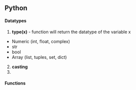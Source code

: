 ## Python

#### Datatypes
1. **type(x)** - function will return the datatype of the variable x
  - Numeric (int, float, complex)
  - str
  - bool
  - Array (list, tuples, set, dict)
2. **casting**
3. 
#### Functions

